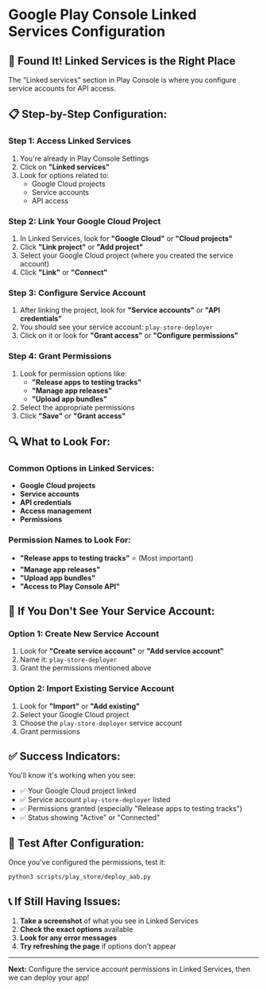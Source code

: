 # Google Play Console Linked Services Configuration

## 🎯 **Found It! Linked Services is the Right Place**

The "Linked services" section in Play Console is where you configure service accounts for API access.

## 📋 **Step-by-Step Configuration:**

### **Step 1: Access Linked Services**
1. You're already in Play Console Settings
2. Click on **"Linked services"**
3. Look for options related to:
   - Google Cloud projects
   - Service accounts
   - API access

### **Step 2: Link Your Google Cloud Project**
1. In Linked Services, look for **"Google Cloud"** or **"Cloud projects"**
2. Click **"Link project"** or **"Add project"**
3. Select your Google Cloud project (where you created the service account)
4. Click **"Link"** or **"Connect"**

### **Step 3: Configure Service Account**
1. After linking the project, look for **"Service accounts"** or **"API credentials"**
2. You should see your service account: `play-store-deployer`
3. Click on it or look for **"Grant access"** or **"Configure permissions"**

### **Step 4: Grant Permissions**
1. Look for permission options like:
   - **"Release apps to testing tracks"**
   - **"Manage app releases"**
   - **"Upload app bundles"**
2. Select the appropriate permissions
3. Click **"Save"** or **"Grant access"**

## 🔍 **What to Look For:**

### **Common Options in Linked Services:**
- **Google Cloud projects**
- **Service accounts**
- **API credentials**
- **Access management**
- **Permissions**

### **Permission Names to Look For:**
- **"Release apps to testing tracks"** ⭐ (Most important)
- **"Manage app releases"**
- **"Upload app bundles"**
- **"Access to Play Console API"**

## 🚨 **If You Don't See Your Service Account:**

### **Option 1: Create New Service Account**
1. Look for **"Create service account"** or **"Add service account"**
2. Name it: `play-store-deployer`
3. Grant the permissions mentioned above

### **Option 2: Import Existing Service Account**
1. Look for **"Import"** or **"Add existing"**
2. Select your Google Cloud project
3. Choose the `play-store-deployer` service account
4. Grant permissions

## ✅ **Success Indicators:**

You'll know it's working when you see:
- ✅ Your Google Cloud project linked
- ✅ Service account `play-store-deployer` listed
- ✅ Permissions granted (especially "Release apps to testing tracks")
- ✅ Status showing "Active" or "Connected"

## 🧪 **Test After Configuration:**

Once you've configured the permissions, test it:
```bash
python3 scripts/play_store/deploy_aab.py
```

## 📞 **If Still Having Issues:**

1. **Take a screenshot** of what you see in Linked Services
2. **Check the exact options** available
3. **Look for any error messages**
4. **Try refreshing the page** if options don't appear

---

**Next:** Configure the service account permissions in Linked Services, then we can deploy your app!
